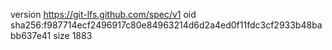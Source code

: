 version https://git-lfs.github.com/spec/v1
oid sha256:f987714ecf2496917c80e84963214d6d2a4ed0f11fdc3cf2933b48babb637e41
size 1883
